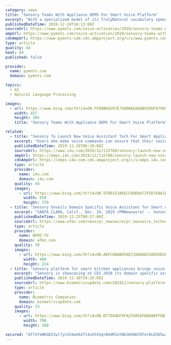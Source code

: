 ```yaml
---
category: news
title: "Sensory Teams With Appliance OEMS For Smart Voice Platform"
excerpt: "With a specialized model of its TrulyNatural vocabulary speech-recognition and natural-language-understanding platform, Silicon Valley firm Sensory unveiled the release of its domain-specific assistant for smart appliances. The technology will help manufacturers make a new wave of smart kitchen appliances that don’t send voice requests to the ..."
publishedDateTime: 2019-12-24T16:13:00Z
sourceUrl: https://www.pymnts.com/voice-activation/2019/sensory-teams-with-appliance-oems-for-smart-voice-platform/
ampUrl: https://www.pymnts.com/voice-activation/2019/sensory-teams-with-appliance-oems-for-smart-voice-platform/amp/
cdnAmpUrl: https://www-pymnts-com.cdn.ampproject.org/c/s/www.pymnts.com/voice-activation/2019/sensory-teams-with-appliance-oems-for-smart-voice-platform/amp/
type: article
quality: 44
heat: 44
published: false

provider:
  name: pymnts.com
  domain: pymnts.com

topics:
  - AI
  - Natural Language Processing

images:
  - url: https://www.bing.com/th?id=ON.FF08B68207E7580BAEAADB926DF87989
    width: 457
    height: 305
    title: "Sensory Teams With Appliance OEMS For Smart Voice Platform"

related:
  - title: "Sensory To Launch New Voice Assistant Tech For Smart Appliances"
    excerpt: "Users who make voice commands can ensure that their voice requests are never stored on the device. This new technology runs on Sensory’s vocabulary speech recognition and natural language understanding platform, TrulyNatural. “There are certain products where having a cloud-connected voice assistant capable of playing music, checking the ..."
    publishedDateTime: 2019-12-26T06:10:00Z
    sourceUrl: https://www.i4u.com/2019/12/132768/sensory-launch-new-voice-assistant-tech-smart-appliances
    ampUrl: https://amps.i4u.com/2019/12/132768/sensory-launch-new-voice-assistant-tech-smart-appliances
    cdnAmpUrl: https://amps-i4u-com.cdn.ampproject.org/c/s/amps.i4u.com/2019/12/132768/sensory-launch-new-voice-assistant-tech-smart-appliances
    type: article
    provider:
      name: i4u.com
      domain: i4u.com
    quality: 44
    images:
      - url: https://www.bing.com/th?id=ON.5FB91E3A6ECCB9DAA72F5D76AA1D05C6
        width: 650
        height: 370
  - title: "Sensory Unveils Domain Specific Voice Assistant for Smart Appliances"
    excerpt: "SANTA CLARA, Calif., Dec. 24, 2019 /PRNewswire/ -- Sensory, a Silicon Valley company pioneering AI at the edge, today announced the release of its domain specific assistant for smart appliances – a specialized model of TrulyNatural, the company's large vocabulary speech recognition and natural language understanding platform, that has been ..."
    publishedDateTime: 2019-12-25T00:27:00Z
    sourceUrl: https://www.wfmz.com/news/pr_newswire/pr_newswire_technology/sensory-unveils-domain-specific-voice-assistant-for-smart-appliances/article_6367c98f-6acf-5ff0-8f19-be02ebea416d.html
    type: article
    provider:
      name: WFMZ-TV
      domain: wfmz.com
    quality: 39
    images:
      - url: https://www.bing.com/th?id=ON.A0FCDBABD94E210ADAB31605EB3677D9
        width: 400
        height: 224
  - title: "Sensory platform for smart kitchen appliances brings voice assistant AI to the edge"
    excerpt: "Sensory is showcasing at CES 2020 its domain specific assistant for smart appliances based on its vocabulary speech recognition and natural language understanding platform TrulyNatural, the company announced. Following a partnership with Midea Microwave and Cleaner Appliances (MCA) business unit, a preview of how the system works with a ..."
    publishedDateTime: 2019-12-30T19:26:00Z
    sourceUrl: https://www.biometricupdate.com/201912/sensory-platform-for-smart-kitchen-appliances-brings-voice-assistant-ai-to-the-edge
    type: article
    provider:
      name: Biometric Companies
      domain: biometricupdate.com
    quality: 33
    images:
      - url: https://www.bing.com/th?id=ON.B77584DF0FA255056FB88A0FFDB18269
        width: 700
        height: 388

secured: "GflhfeNKGDIIwl7yn1X4wk64714uX5VSq+0UdRIotNkSHdUHJ97o+6L03U5w/D68Iq/ZBTwTqNUylxw/IRXbzZaP3q2kmJxn5/TxhqKuOPqzmUwViB3ihUmsl/oyQxGZLqKMNJ8qogtaBFh0tnO3Q03XcQN9XejWN21re9Ahp3YNSiXe5zZocS7wu6Lmlvo99/0cfqiNDf030qh91Oy8xcyuWy2YwEqmJ6TrezzTUawfB9LzJCJ3UQ21llp3nhcoXVaJ5z2F4T64lN4vvT2qLg==;VFO74DPmxWIofplHodcMiw=="
---
```


